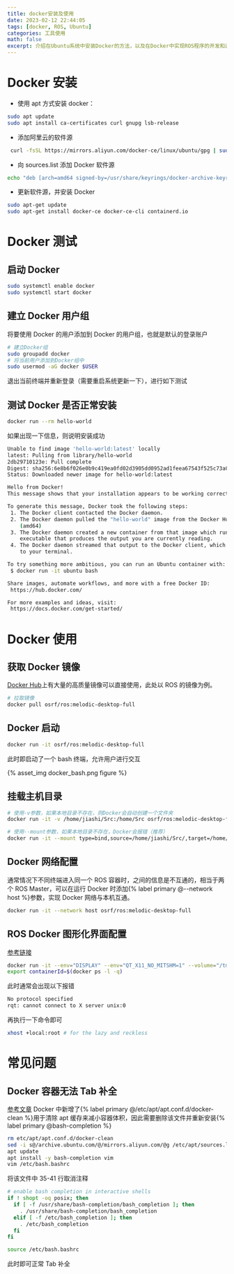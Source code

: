 ```yaml
---
title: docker安装及使用
date: 2023-02-12 22:44:05
tags: [docker, ROS, Ubuntu]
categories: 工具使用
math: false
excerpt: 介绍在Ubuntu系统中安装Docker的方法，以及在Docker中实现ROS程序的开发和运行
---
```


# Docker 安装

- 使用 apt 方式安装 docker：

```bash
sudo apt update
sudo apt install ca-certificates curl gnupg lsb-release
```

- 添加阿里云的软件源

```bash
 curl -fsSL https://mirrors.aliyun.com/docker-ce/linux/ubuntu/gpg | sudo gpg --dearmor -o /usr/share/keyrings/docker-archive-keyring.gpg
```

- 向 sources.list 添加 Docker 软件源

```bash
echo "deb [arch=amd64 signed-by=/usr/share/keyrings/docker-archive-keyring.gpg] https://mirrors.aliyun.com/docker-ce/linux/ubuntu $(lsb_release -cs) stable" | sudo tee /etc/apt/sources.list.d/docker.list > /dev/null
```

- 更新软件源，并安装 Docker

```bash
sudo apt-get update
sudo apt-get install docker-ce docker-ce-cli containerd.io
```

# Docker 测试

## 启动 Docker

```bash
sudo systemctl enable docker
sudo systemctl start docker
```

## 建立 Docker 用户组

将要使用 Docker 的用户添加到 Docker 的用户组，也就是默认的登录账户

```bash
# 建立Docker组
sudo groupadd docker
# 将当前用户添加到Docker组中
sudo usermod -aG docker $USER
```

退出当前终端并重新登录（需要重启系统更新一下），进行如下测试

## 测试 Docker 是否正常安装

```bash
docker run --rm hello-world
```

如果出现一下信息，则说明安装成功

```bash
Unable to find image 'hello-world:latest' locally
latest: Pulling from library/hello-world
2db29710123e: Pull complete
Digest: sha256:6e8b6f026e0b9c419ea0fd02d3905dd0952ad1feea67543f525c73a0a790fefb
Status: Downloaded newer image for hello-world:latest

Hello from Docker!
This message shows that your installation appears to be working correctly.

To generate this message, Docker took the following steps:
 1. The Docker client contacted the Docker daemon.
 2. The Docker daemon pulled the "hello-world" image from the Docker Hub.
    (amd64)
 3. The Docker daemon created a new container from that image which runs the
    executable that produces the output you are currently reading.
 4. The Docker daemon streamed that output to the Docker client, which sent it
    to your terminal.

To try something more ambitious, you can run an Ubuntu container with:
 $ docker run -it ubuntu bash

Share images, automate workflows, and more with a free Docker ID:
 https://hub.docker.com/

For more examples and ideas, visit:
 https://docs.docker.com/get-started/
```

# Docker 使用

## 获取 Docker 镜像

[Docker Hub](https://hub.docker.com/search?q=&type=image)上有大量的高质量镜像可以直接使用，此处以 ROS 的镜像为例。

```bash
# 拉取镜像
docker pull osrf/ros:melodic-desktop-full
```

## Docker 启动

```bash
docker run -it osrf/ros:melodic-desktop-full
```

此时即启动了一个 bash 终端，允许用户进行交互

{% asset_img docker_bash.png figure %}

## 挂载主机目录

```bash
# 使用-v参数，如果本地目录不存在，则Docker会自动创建一个文件夹
docker run -it -v /home/jiashi/Src:/home/Src osrf/ros:melodic-desktop-full

# 使用--mount参数，如果本地目录不存在，Docker会报错（推荐）
docker run -it --mount type=bind,source=/home/jiashi/Src/,target=/home/Src osrf/ros:melodic-desktop-full
```

## Docker 网络配置

通常情况下不同终端进入同一个 ROS 容器时，之间的信息是不互通的，相当于两个 ROS Master，可以在运行 Docker 时添加{% label primary @--network host %}参数，实现 Docker 网络与本机互通。

```bash
docker run -it --network host osrf/ros:melodic-desktop-full
```

## ROS Docker 图形化界面配置

[参考链接](http://wiki.ros.org/docker/Tutorials/GUI#The_simple_way)

```bash
docker run -it --env="DISPLAY" --env="QT_X11_NO_MITSHM=1" --volume="/tmp/.X11-unix:/tmp/.X11-unix:rw" osrf/ros:melodic-desktop-full
export containerId=$(docker ps -l -q)
```

此时通常会出现以下报错

```bash
No protocol specified
rqt: cannot connect to X server unix:0
```

再执行一下命令即可

```bash
xhost +local:root # for the lazy and reckless
```

# 常见问题

## Docker 容器无法 Tab 补全

[参考文章](http://www.manongjc.com/detail/21-nsuquklxusjiofr.html)
Docker 中新增了{% label primary @/etc/apt/apt.conf.d/docker-clean %}用于清除 apt 缓存来减小容器体积，因此需要删除该文件并重新安装{% label primary @bash-completion %}

```bash
rm etc/apt/apt.conf.d/docker-clean
sed -i s@/archive.ubuntu.com/@/mirrors.aliyun.com/@g /etc/apt/sources.list
apt update
apt install -y bash-completion vim
vim /etc/bash.bashrc
```

将该文件中 35-41 行取消注释

```bash
# enable bash completion in interactive shells
if ! shopt -oq posix; then
  if [ -f /usr/share/bash-completion/bash_completion ]; then
    . /usr/share/bash-completion/bash_completion
  elif [ -f /etc/bash_completion ]; then
    . /etc/bash_completion
  fi
fi
```

```bash
source /etc/bash.bashrc
```

此时即可正常 Tab 补全
